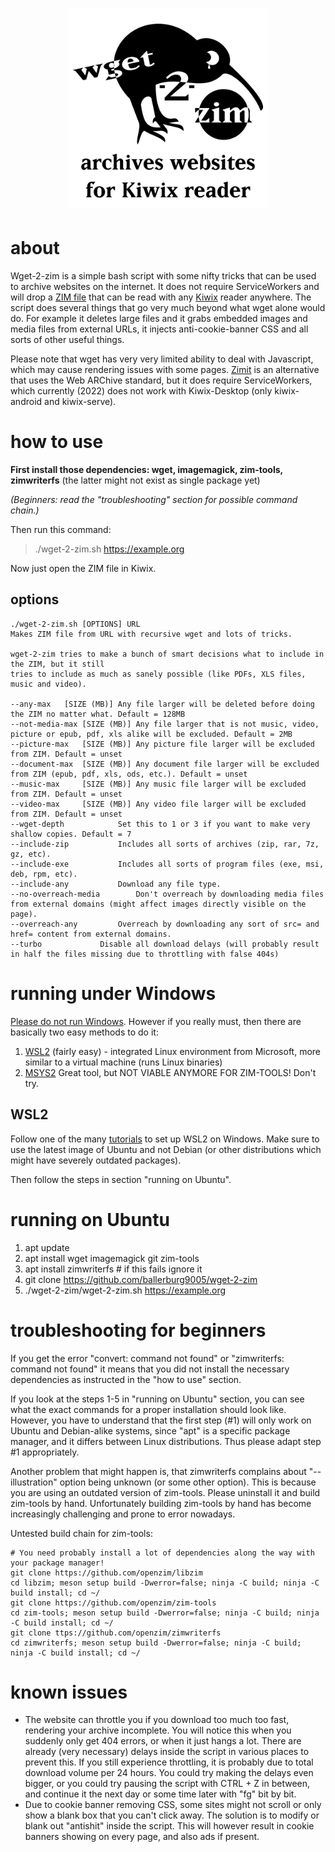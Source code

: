 <h1 align="center">
  <img width=320 src="logo_400.png" alt="wget-2-zim logo">
</h1>

# about
Wget-2-zim is a simple bash script with some nifty tricks that can be used to archive websites on the internet. It does not require ServiceWorkers and will drop a [ZIM file](https://wiki.openzim.org/) that can be read with any [Kiwix](https://www.kiwix.org/en/) reader anywhere. The script does several things that go very much beyond what wget alone would do. For example it deletes large files and it grabs embedded images and media files from external URLs, it injects anti-cookie-banner CSS and all sorts of other useful things. 

Please note that wget has very very limited ability to deal with Javascript, which may cause rendering issues with some pages. [Zimit](https://github.com/openzim/zimit) is an alternative that uses the Web ARChive standard, but it does require ServiceWorkers, which currently (2022) does not work with Kiwix-Desktop (only kiwix-android and kiwix-serve).

# how to use 

**First install those dependencies: wget, imagemagick, zim-tools, zimwriterfs** (the latter might not exist as single package yet)

*(Beginners: read the "troubleshooting" section for possible command chain.)*

Then run this command:

> ./wget-2-zim.sh https://example.org

Now just open the ZIM file in Kiwix.

## options
```
./wget-2-zim.sh [OPTIONS] URL
Makes ZIM file from URL with recursive wget and lots of tricks.
 
wget-2-zim tries to make a bunch of smart decisions what to include in the ZIM, but it still
tries to include as much as sanely possible (like PDFs, XLS files, music and video).
 
--any-max	[SIZE (MB)]	Any file larger will be deleted before doing the ZIM no matter what. Default = 128MB
--not-media-max [SIZE (MB)]	Any file larger that is not music, video, picture or epub, pdf, xls alike will be excluded. Default = 2MB
--picture-max 	[SIZE (MB)]	Any picture file larger will be excluded from ZIM. Default = unset
--document-max 	[SIZE (MB)]	Any document file larger will be excluded from ZIM (epub, pdf, xls, ods, etc.). Default = unset
--music-max 	[SIZE (MB)]	Any music file larger will be excluded from ZIM. Default = unset
--video-max 	[SIZE (MB)]	Any video file larger will be excluded from ZIM. Default = unset
--wget-depth			Set this to 1 or 3 if you want to make very shallow copies. Default = 7
--include-zip 			Includes all sorts of archives (zip, rar, 7z, gz, etc).
--include-exe			Includes all sorts of program files (exe, msi, deb, rpm, etc).
--include-any			Download any file type.
--no-overreach-media		Don't overreach by downloading media files from external domains (might affect images directly visible on the page).
--overreach-any			Overreach by downloading any sort of src= and href= content from external domains.
--turbo				Disable all download delays (will probably result in half the files missing due to throttling with false 404s)
```

# running under Windows

[Please do not run Windows](https://ballerburg.us.to/about-your-obligation-to-boycott-windows-11/). However if you really must, then there are basically two easy methods to do it: 

1. [WSL2](https://docs.microsoft.com/en-us/windows/wsl/setup/environment) (fairly easy) - integrated Linux environment from Microsoft, more similar to a virtual machine (runs Linux binaries)
2. [MSYS2](https://www.msys2.org/) Great tool, but NOT VIABLE ANYMORE FOR ZIM-TOOLS! Don't try.

## WSL2 

Follow one of the many [tutorials](https://www.youtube.com/watch?v=pOZ5Pb4pHOY) to set up WSL2 on Windows. Make sure to use the latest image of Ubuntu and not Debian (or other distributions which might have severely outdated packages).

Then follow the steps in section "running on Ubuntu".

# running on Ubuntu

1. apt update
2. apt install wget imagemagick git zim-tools
3. apt install zimwriterfs # if this fails ignore it
4. git clone https://github.com/ballerburg9005/wget-2-zim
5. ./wget-2-zim/wget-2-zim.sh https://example.org

# troubleshooting for beginners

If you get the error "convert: command not found" or "zimwriterfs: command not found" it means that you did not install the necessary dependencies as instructed in the "how to use" section. 

If you look at the steps 1-5 in "running on Ubuntu" section, you can see what the exact commands for a proper installation should look like. However, you have to understand that the first step (#1) will only work on Ubuntu and Debian-alike systems, since "apt" is a specific package manager, and it differs between Linux distributions. Thus please adapt step #1 appropriately.

Another problem that might happen is, that zimwriterfs complains about "--illustration" option being unknown (or some other option). This is because you are using an outdated version of zim-tools. Please uninstall it and build zim-tools by hand. Unfortunately building zim-tools by hand has become increasingly challenging and prone to error nowadays.

Untested build chain for zim-tools:
```
# You need probably install a lot of dependencies along the way with your package manager!
git clone https://github.com/openzim/libzim
cd libzim; meson setup build -Dwerror=false; ninja -C build; ninja -C build install; cd ~/
git clone https://github.com/openzim/zim-tools
cd zim-tools; meson setup build -Dwerror=false; ninja -C build; ninja -C build install; cd ~/
git clone ttps://github.com/openzim/zimwriterfs
cd zimwriterfs; meson setup build -Dwerror=false; ninja -C build; ninja -C build install; cd ~/
```

# known issues

* The website can throttle you if you download too much too fast, rendering your archive incomplete. You will notice this when you suddenly only get 404 errors, or when it just hangs a lot. There are already (very necessary) delays inside the script in various places to prevent this. If you still experience throttling, it is probably due to total download volume per 24 hours. You could try making the delays even bigger, or you could try pausing the script with CTRL + Z in between, and continue it the next day or some time later with "fg" bit by bit.
* Due to cookie banner removing CSS, some sites might not scroll or only show a blank box that you can't click away. The solution is to modify or blank out "antishit" inside the script. This will however result in cookie banners showing on every page, and also ads if present.
